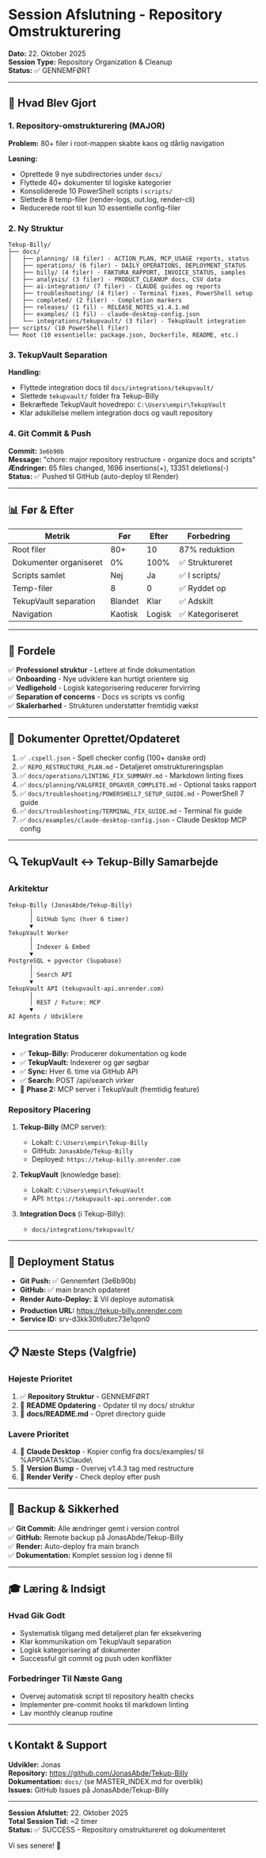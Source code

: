 # Session Afslutning - Repository Omstrukturering

**Dato:** 22. Oktober 2025  
**Session Type:** Repository Organization & Cleanup  
**Status:** ✅ GENNEMFØRT

---

## 🎯 Hvad Blev Gjort

### 1. Repository-omstrukturering (MAJOR)

**Problem:** 80+ filer i root-mappen skabte kaos og dårlig navigation

**Løsning:**
- Oprettede 9 nye subdirectories under `docs/`
- Flyttede 40+ dokumenter til logiske kategorier
- Konsoliderede 10 PowerShell scripts i `scripts/`
- Slettede 8 temp-filer (render-logs, out.log, render-cli)
- Reducerede root til kun 10 essentielle config-filer

### 2. Ny Struktur

```
Tekup-Billy/
├── docs/
│   ├── planning/ (8 filer) - ACTION_PLAN, MCP_USAGE reports, status
│   ├── operations/ (6 filer) - DAILY_OPERATIONS, DEPLOYMENT_STATUS
│   ├── billy/ (4 filer) - FAKTURA_RAPPORT, INVOICE_STATUS, samples
│   ├── analysis/ (3 filer) - PRODUCT_CLEANUP docs, CSV data
│   ├── ai-integration/ (7 filer) - CLAUDE guides og reports
│   ├── troubleshooting/ (4 filer) - Terminal fixes, PowerShell setup
│   ├── completed/ (2 filer) - Completion markers
│   ├── releases/ (1 fil) - RELEASE_NOTES_v1.4.1.md
│   ├── examples/ (1 fil) - claude-desktop-config.json
│   └── integrations/tekupvault/ (3 filer) - TekupVault integration
├── scripts/ (10 PowerShell filer)
└── Root (10 essentielle: package.json, Dockerfile, README, etc.)
```

### 3. TekupVault Separation

**Handling:**
- Flyttede integration docs til `docs/integrations/tekupvault/`
- Slettede `tekupvault/` folder fra Tekup-Billy
- Bekræftede TekupVault hovedrepo: `C:\Users\empir\TekupVault`
- Klar adskillelse mellem integration docs og vault repository

### 4. Git Commit & Push

**Commit:** `3e6b90b`  
**Message:** "chore: major repository restructure - organize docs and scripts"  
**Ændringer:** 65 files changed, 1696 insertions(+), 13351 deletions(-)  
**Status:** ✅ Pushed til GitHub (auto-deploy til Render)

---

## 📊 Før & Efter

| Metrik | Før | Efter | Forbedring |
|--------|-----|-------|------------|
| Root filer | 80+ | 10 | 87% reduktion |
| Dokumenter organiseret | 0% | 100% | ✅ Struktureret |
| Scripts samlet | Nej | Ja | ✅ I scripts/ |
| Temp-filer | 8 | 0 | ✅ Ryddet op |
| TekupVault separation | Blandet | Klar | ✅ Adskilt |
| Navigation | Kaotisk | Logisk | ✅ Kategoriseret |

---

## 🎁 Fordele

✅ **Professionel struktur** - Lettere at finde dokumentation  
✅ **Onboarding** - Nye udviklere kan hurtigt orientere sig  
✅ **Vedligehold** - Logisk kategorisering reducerer forvirring  
✅ **Separation of concerns** - Docs vs scripts vs config  
✅ **Skalerbarhed** - Strukturen understøtter fremtidig vækst  

---

## 📝 Dokumenter Oprettet/Opdateret

1. ✅ `.cspell.json` - Spell checker config (100+ danske ord)
2. ✅ `REPO_RESTRUCTURE_PLAN.md` - Detaljeret omstruktureringsplan
3. ✅ `docs/operations/LINTING_FIX_SUMMARY.md` - Markdown linting fixes
4. ✅ `docs/planning/VALGFRIE_OPGAVER_COMPLETE.md` - Optional tasks rapport
5. ✅ `docs/troubleshooting/POWERSHELL7_SETUP_GUIDE.md` - PowerShell 7 guide
6. ✅ `docs/troubleshooting/TERMINAL_FIX_GUIDE.md` - Terminal fix guide
7. ✅ `docs/examples/claude-desktop-config.json` - Claude Desktop MCP config

---

## 🔍 TekupVault ↔ Tekup-Billy Samarbejde

### Arkitektur

```
Tekup-Billy (JonasAbde/Tekup-Billy)
      │
      │ GitHub Sync (hver 6 timer)
      ▼
TekupVault Worker
      │
      │ Indexer & Embed
      ▼
PostgreSQL + pgvector (Supabase)
      │
      │ Search API
      ▼
TekupVault API (tekupvault-api.onrender.com)
      │
      │ REST / Future: MCP
      ▼
AI Agents / Udviklere
```

### Integration Status

- ✅ **Tekup-Billy:** Producerer dokumentation og kode
- ✅ **TekupVault:** Indexerer og gør søgbar
- ✅ **Sync:** Hver 6. time via GitHub API
- ✅ **Search:** POST /api/search virker
- 🚧 **Phase 2:** MCP server i TekupVault (fremtidig feature)

### Repository Placering

1. **Tekup-Billy** (MCP server):
   - Lokalt: `C:\Users\empir\Tekup-Billy`
   - GitHub: `JonasAbde/Tekup-Billy`
   - Deployed: `https://tekup-billy.onrender.com`

2. **TekupVault** (knowledge base):
   - Lokalt: `C:\Users\empir\TekupVault`
   - API: `https://tekupvault-api.onrender.com`

3. **Integration Docs** (i Tekup-Billy):
   - `docs/integrations/tekupvault/`

---

## 🚀 Deployment Status

- **Git Push:** ✅ Gennemført (3e6b90b)
- **GitHub:** ✅ main branch opdateret
- **Render Auto-Deploy:** ⏳ Vil deploye automatisk
- **Production URL:** <https://tekup-billy.onrender.com>
- **Service ID:** srv-d3kk30t6ubrc73e1qon0

---

## 📋 Næste Steps (Valgfrie)

### Højeste Prioritet

1. ✅ **Repository Struktur** - GENNEMFØRT
2. 🔲 **README Opdatering** - Opdater til ny docs/ struktur
3. 🔲 **docs/README.md** - Opret directory guide

### Lavere Prioritet

4. 🔲 **Claude Desktop** - Kopier config fra docs/examples/ til %APPDATA%\Claude\
5. 🔲 **Version Bump** - Overvej v1.4.3 tag med restructure
6. 🔲 **Render Verify** - Check deploy efter push

---

## 💾 Backup & Sikkerhed

✅ **Git Commit:** Alle ændringer gemt i version control  
✅ **GitHub:** Remote backup på JonasAbde/Tekup-Billy  
✅ **Render:** Auto-deploy fra main branch  
✅ **Dokumentation:** Komplet session log i denne fil  

---

## 🎓 Læring & Indsigt

### Hvad Gik Godt

- Systematisk tilgang med detaljeret plan før eksekvering
- Klar kommunikation om TekupVault separation
- Logisk kategorisering af dokumenter
- Successful git commit og push uden konflikter

### Forbedringer Til Næste Gang

- Overvej automatisk script til repository health checks
- Implementer pre-commit hooks til markdown linting
- Lav monthly cleanup routine

---

## 📞 Kontakt & Support

**Udvikler:** Jonas  
**Repository:** <https://github.com/JonasAbde/Tekup-Billy>  
**Dokumentation:** `docs/` (se MASTER_INDEX.md for overblik)  
**Issues:** GitHub Issues på JonasAbde/Tekup-Billy  

---

**Session Afsluttet:** 22. Oktober 2025  
**Total Session Tid:** ~2 timer  
**Status:** ✅ SUCCESS - Repository omstruktureret og dokumenteret  

Vi ses senere! 👋
